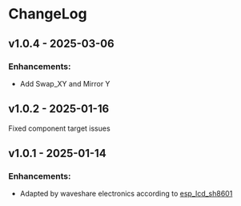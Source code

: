 # ChangeLog

## v1.0.4 - 2025-03-06

### Enhancements:

* Add Swap_XY and Mirror Y

## v1.0.2 - 2025-01-16

Fixed component target issues

## v1.0.1 - 2025-01-14

### Enhancements:

* Adapted by waveshare electronics according to [esp_lcd_sh8601](https://components.espressif.com/components/espressif/esp_lcd_sh8601)

